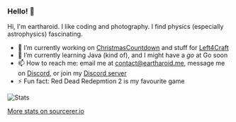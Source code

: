 ### Hello! 👋

<!--
**eartharoid/eartharoid** is a ✨ _special_ ✨ repository because its `README.md` (this file) appears on your GitHub profile
-->

Hi, I'm eartharoid. I like coding and photography. I find physics (especially astrophysics) fascinating.

- 🔭 I’m currently working on [ChristmasCountdown](https://github.com/eartharoid/ChristmasCountdownBot) and stuff for [Left4Craft](https://github.com/Left4Craft)
- 🌱 I’m currently learning Java (kind of), and I might have a *go* at Go soon
- 📫 How to reach me: email me at contact@eartharoid.me, message me on [Discord](https://discord.com/users/319467558166069248), or join my [Discord server](https://go.eartharoid.me/discord)
- ⚡ Fun fact: Red Dead Redepmtion 2 is my favourite game


![Stats](https://github-readme-stats.vercel.app/api?username=eartharoid&show_icons=true&hide_title=true)

[More stats on sourcerer.io](https://sourcerer.io/eartharoid)
